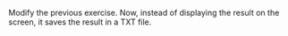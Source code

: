 Modify the previous exercise. Now, instead of displaying the result on the screen, it saves the result in a TXT file.
